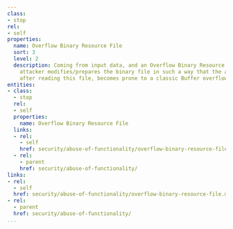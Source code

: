 ```yaml
---
class:
- stop
rel:
- self
properties:
  name: Overflow Binary Resource File
  sort: 3
  level: 2
  description: Coming from input data, and an Overflow Binary Resource File, where
    attacker modifies/prepares the binary file in such a way that the application,
    after reading this file, becomes prone to a classic Buffer overflow attack.
entities:
- class:
  - stop
  rel:
  - self
  properties:
    name: Overflow Binary Resource File
  links:
  - rel:
    - self
    href: security/abuse-of-functionality/overflow-binary-resource-file.md
  - rel:
    - parent
    href: security/abuse-of-functionality/
links:
- rel:
  - self
  href: security/abuse-of-functionality/overflow-binary-resource-file.md
- rel:
  - parent
  href: security/abuse-of-functionality/
...
```

